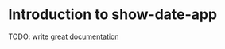 # Introduction to show-date-app

TODO: write [great documentation](http://jacobian.org/writing/what-to-write/)
